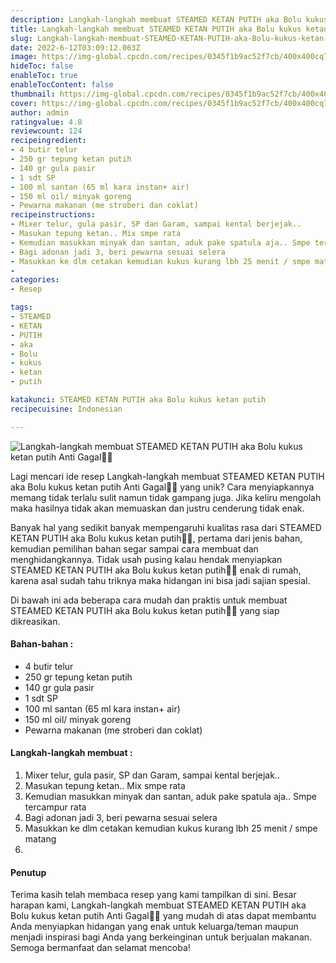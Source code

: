 ```yaml
---
description: Langkah-langkah membuat STEAMED KETAN PUTIH aka Bolu kukus ketan putih Anti Gagal"
title: Langkah-langkah membuat STEAMED KETAN PUTIH aka Bolu kukus ketan putih Anti Gagal
slug: Langkah-langkah-membuat-STEAMED-KETAN-PUTIH-aka-Bolu-kukus-ketan-putih-Anti-Gagal
date: 2022-6-12T03:09:12.063Z
image: https://img-global.cpcdn.com/recipes/0345f1b9ac52f7cb/400x400cq70/photo.jpg
hideToc: false
enableToc: true
enableTocContent: false
thumbnail: https://img-global.cpcdn.com/recipes/0345f1b9ac52f7cb/400x400cq70/photo.jpg
cover: https://img-global.cpcdn.com/recipes/0345f1b9ac52f7cb/400x400cq70/photo.jpg
author: admin
ratingvalue: 4.8
reviewcount: 124
recipeingredient:
- 4 butir telur
- 250 gr tepung ketan putih
- 140 gr gula pasir
- 1 sdt SP
- 100 ml santan (65 ml kara instan+ air)
- 150 ml oil/ minyak goreng
- Pewarna makanan (me stroberi dan coklat)
recipeinstructions:
- Mixer telur, gula pasir, SP dan Garam, sampai kental berjejak..
- Masukan tepung ketan.. Mix smpe rata
- Kemudian masukkan minyak dan santan, aduk pake spatula aja.. Smpe tercampur rata
- Bagi adonan jadi 3, beri pewarna sesuai selera
- Masukkan ke dlm cetakan kemudian kukus kurang lbh 25 menit / smpe matang
- 
categories:
- Resep

tags:
- STEAMED
- KETAN
- PUTIH
- aka
- Bolu
- kukus
- ketan
- putih

katakunci: STEAMED KETAN PUTIH aka Bolu kukus ketan putih
recipecuisine: Indonesian

---
```


![Langkah-langkah membuat STEAMED KETAN PUTIH aka Bolu kukus ketan putih Anti Gagal👩‍🍳](https://img-global.cpcdn.com/recipes/0345f1b9ac52f7cb/400x400cq70/photo.jpg)

Lagi mencari ide resep Langkah-langkah membuat STEAMED KETAN PUTIH aka Bolu kukus ketan putih Anti Gagal👩‍🍳 yang unik? Cara menyiapkannya memang tidak terlalu sulit namun tidak gampang juga. Jika keliru mengolah maka hasilnya tidak akan memuaskan dan justru cenderung tidak enak.

Banyak hal yang sedikit banyak mempengaruhi kualitas rasa dari STEAMED KETAN PUTIH aka Bolu kukus ketan putih👩‍🍳, pertama dari jenis bahan, kemudian pemilihan bahan segar sampai cara membuat dan menghidangkannya. Tidak usah pusing kalau hendak menyiapkan STEAMED KETAN PUTIH aka Bolu kukus ketan putih👩‍🍳 enak di rumah, karena asal sudah tahu triknya maka hidangan ini bisa jadi sajian spesial.

Di bawah ini ada beberapa cara mudah dan praktis untuk membuat STEAMED KETAN PUTIH aka Bolu kukus ketan putih👩‍🍳 yang siap dikreasikan.

<!--inarticleads1-->

#### Bahan-bahan :

- 4 butir telur
- 250 gr tepung ketan putih
- 140 gr gula pasir
- 1 sdt SP
- 100 ml santan (65 ml kara instan+ air)
- 150 ml oil/ minyak goreng
- Pewarna makanan (me stroberi dan coklat)

<!--inarticleads2-->

#### Langkah-langkah membuat :

1. Mixer telur, gula pasir, SP dan Garam, sampai kental berjejak..
1. Masukan tepung ketan.. Mix smpe rata
1. Kemudian masukkan minyak dan santan, aduk pake spatula aja.. Smpe tercampur rata
1. Bagi adonan jadi 3, beri pewarna sesuai selera
1. Masukkan ke dlm cetakan kemudian kukus kurang lbh 25 menit / smpe matang
1. 

#### Penutup

Terima kasih telah membaca resep yang kami tampilkan di sini. Besar harapan kami, Langkah-langkah membuat STEAMED KETAN PUTIH aka Bolu kukus ketan putih Anti Gagal👩‍🍳 yang mudah di atas dapat membantu Anda menyiapkan hidangan yang enak untuk keluarga/teman maupun menjadi inspirasi bagi Anda yang berkeinginan untuk berjualan makanan. Semoga bermanfaat dan selamat mencoba!